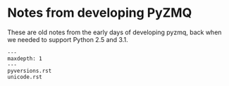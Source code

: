 # Notes from developing PyZMQ

These are old notes from the early days of developing pyzmq,
back when we needed to support Python 2.5 and 3.1.

```{toctree}
---
maxdepth: 1
---
pyversions.rst
unicode.rst
```
